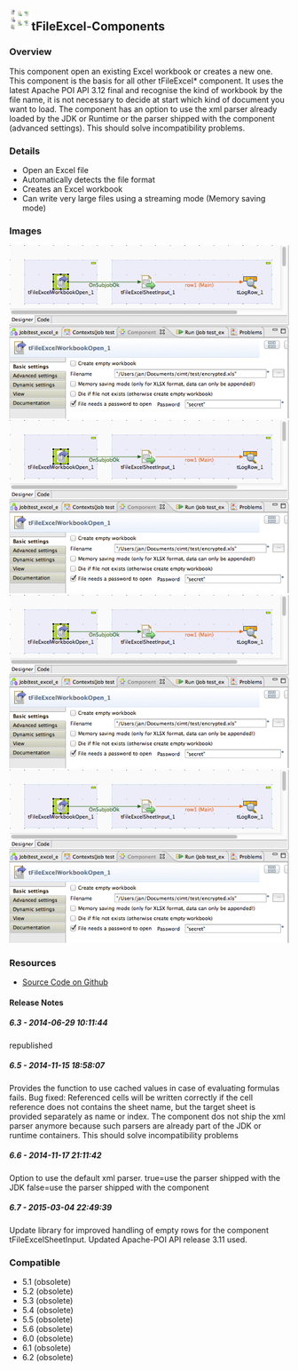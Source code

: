 ## <img src='./logo.jpg' width='40' height='40'>tFileExcel-Components

### Overview
This component open an existing Excel workbook or creates a new one. 
This component is the basis for all other tFileExcel* component.
It uses the latest Apache POI API 3.12 final and recognise the kind of workbook by the file name, it is not necessary to decide at start which kind of document you want to load.
The component has an option to use the xml parser already loaded by the JDK or Runtime or the parser shipped with the component (advanced settings). 
This should solve incompatibility problems.
### Details
* Open an Excel file
* Automatically detects the file format
* Creates an Excel workbook
* Can write very large files using a streaming mode (Memory saving mode)
### Images
<a href='./screenshots/v_6.7__4.jpg'><img src='./screenshots/v_6.7__4.jpg' ></a>
<a href='./screenshots/v_6.6__3.jpg'><img src='./screenshots/v_6.6__3.jpg' ></a>
<a href='./screenshots/v_6.5__2.jpg'><img src='./screenshots/v_6.5__2.jpg' ></a>
<a href='./screenshots/v_6.3__1.jpg'><img src='./screenshots/v_6.3__1.jpg' ></a>


### Resources
 * <a href=https://github.com/jlolling/talendcomp_tFileExcel>Source Code on Github</a>

#### Release Notes

##### 6.3 - 2014-06-29 10:11:44
republished
##### 6.5 - 2014-11-15 18:58:07
Provides the function to use cached values in case of evaluating formulas fails.
Bug fixed: Referenced cells will be written correctly if the cell reference does not contains the sheet name, but the target sheet is provided separately as name or index.
The component dos not ship the xml parser anymore because such parsers are already part of the JDK or runtime containers. This should solve incompatibility problems
##### 6.6 - 2014-11-17 21:11:42
Option to use the default xml parser.
true=use the parser shipped with the JDK
false=use the parser shipped with the component
##### 6.7 - 2015-03-04 22:49:39
Update library for improved handling of empty rows for the component tFileExcelSheetInput.
Updated Apache-POI API release 3.11 used.
### Compatible
 -  5.1 (obsolete)
 -   5.2 (obsolete)
 -   5.3 (obsolete)
 -   5.4 (obsolete)
 -   5.5 (obsolete)
 -   5.6 (obsolete)
 -   6.0 (obsolete)
 -   6.1 (obsolete)
 -   6.2 (obsolete)